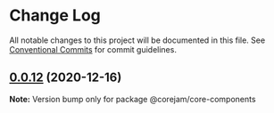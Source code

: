 # Change Log

All notable changes to this project will be documented in this file.
See [Conventional Commits](https://conventionalcommits.org) for commit guidelines.

## [0.0.12](https://github.com/Corejam/Corejam/compare/@corejam/core-components@0.0.11...@corejam/core-components@0.0.12) (2020-12-16)

**Note:** Version bump only for package @corejam/core-components
